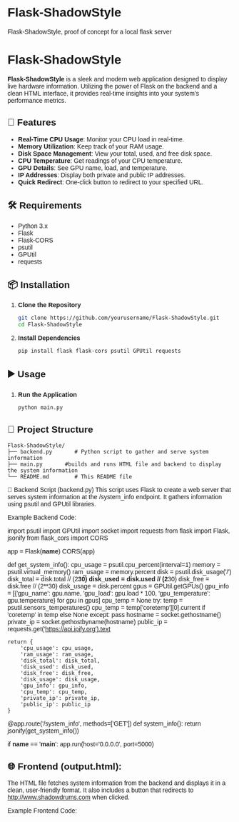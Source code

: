 # Flask-ShadowStyle
Flask-ShadowStyle, proof of concept for a local flask server

# Flask-ShadowStyle

**Flask-ShadowStyle** is a sleek and modern web application designed to display live hardware information. Utilizing the power of Flask on the backend and a clean HTML interface, it provides real-time insights into your system’s performance metrics.

## 🚀 Features

- **Real-Time CPU Usage**: Monitor your CPU load in real-time.
- **Memory Utilization**: Keep track of your RAM usage.
- **Disk Space Management**: View your total, used, and free disk space.
- **CPU Temperature**: Get readings of your CPU temperature.
- **GPU Details**: See GPU name, load, and temperature.
- **IP Addresses**: Display both private and public IP addresses.
- **Quick Redirect**: One-click button to redirect to your specified URL.

## 🛠️ Requirements

- Python 3.x
- Flask
- Flask-CORS
- psutil
- GPUtil
- requests

## 📦 Installation

1. **Clone the Repository**
    ```sh
    git clone https://github.com/yourusername/Flask-ShadowStyle.git
    cd Flask-ShadowStyle
    ```

2. **Install Dependencies**
    ```sh
    pip install flask flask-cors psutil GPUtil requests
    ```

## ▶️ Usage

1. **Run the Application**
    ```sh
    python main.py
    ```

## 📁 Project Structure

```plaintext
Flask-ShadowStyle/
├── backend.py       # Python script to gather and serve system information
├── main.py       #builds and runs HTML file and backend to display the system information
└── README.md        # This README file
```

🔧 Backend Script (backend.py)
This script uses Flask to create a web server that serves system information at the /system_info endpoint. It gathers information using psutil and GPUtil libraries.

Example Backend Code:

import psutil
import GPUtil
import socket
import requests
from flask import Flask, jsonify
from flask_cors import CORS

app = Flask(__name__)
CORS(app)

def get_system_info():
    cpu_usage = psutil.cpu_percent(interval=1)
    memory = psutil.virtual_memory()
    ram_usage = memory.percent
    disk = psutil.disk_usage('/')
    disk_total = disk.total // (2**30)
    disk_used = disk.used // (2**30)
    disk_free = disk.free // (2**30)
    disk_usage = disk.percent
    gpus = GPUtil.getGPUs()
    gpu_info = [{'gpu_name': gpu.name, 'gpu_load': gpu.load * 100, 'gpu_temperature': gpu.temperature} for gpu in gpus]
    cpu_temp = None
    try:
        temp = psutil.sensors_temperatures()
        cpu_temp = temp['coretemp'][0].current if 'coretemp' in temp else None
    except:
        pass
    hostname = socket.gethostname()
    private_ip = socket.gethostbyname(hostname)
    public_ip = requests.get('https://api.ipify.org').text

    return {
        'cpu_usage': cpu_usage,
        'ram_usage': ram_usage,
        'disk_total': disk_total,
        'disk_used': disk_used,
        'disk_free': disk_free,
        'disk_usage': disk_usage,
        'gpu_info': gpu_info,
        'cpu_temp': cpu_temp,
        'private_ip': private_ip,
        'public_ip': public_ip
    }

@app.route('/system_info', methods=['GET'])
def system_info():
    return jsonify(get_system_info())

if __name__ == '__main__':
    app.run(host='0.0.0.0', port=5000)

## 🌐 Frontend (output.html):
The HTML file fetches system information from the backend and displays it in a clean, user-friendly format. It also includes a button that redirects to http://www.shadowdrums.com when clicked.

Example Frontend Code:

<!DOCTYPE html>
<html lang="en">
<head>
    <meta charset="UTF-8">
    <meta name="viewport" content="width=device-width, initial-scale=1.0">
    <title>System Info</title>
    <style>
        body { font-family: Arial, sans-serif; }
        .info { margin: 20px; }
        .info div { margin-bottom: 10px; }
    </style>
    <script type="text/javascript">
        function redirectToPage() {
            window.location.href = 'http://www.shadowdrums.com';
        }

        async function fetchSystemInfo() {
            try {
                const response = await fetch('http://127.0.0.1:5000/system_info');
                const data = await response.json();
                document.getElementById('cpu_usage').innerText = data.cpu_usage;
                document.getElementById('ram_usage').innerText = data.ram_usage;
                document.getElementById('disk_total').innerText = data.disk_total;
                document.getElementById('disk_used').innerText = data.disk_used;
                document.getElementById('disk_free').innerText = data.disk_free;
                document.getElementById('disk_usage').innerText = data.disk_usage;
                document.getElementById('cpu_temp').innerText = data.cpu_temp !== null ? data.cpu_temp : 'N/A';
                document.getElementById('private_ip').innerText = data.private_ip;
                document.getElementById('public_ip').innerText = data.public_ip;
                let gpuInfo = '';
                data.gpu_info.forEach(gpu => {
                    gpuInfo += `Name: ${gpu.gpu_name}, Load: ${gpu.gpu_load.toFixed(2)}%, Temp: ${gpu.gpu_temperature}°C<br>`;
                });
                document.getElementById('gpu_info').innerHTML = gpuInfo;
            } catch (error) {
                console.error('Error fetching system info:', error);
            }
        }

        setInterval(fetchSystemInfo, 5000);
        fetchSystemInfo();
    </script>
</head>
<body>
    <p>Press OK to continue to the page:</p>
    <button onclick="redirectToPage()">OK</button>
    <h3>Device Info</h3>
    <div class="info">
        <div>CPU Usage: <span id="cpu_usage"></span>%</div>
        <div>RAM Usage: <span id="ram_usage"></span>%</div>
        <div>Disk Total: <span id="disk_total"></span> GB</div>
        <div>Disk Used: <span id="disk_used"></span> GB</div>
        <div>Disk Free: <span id="disk_free"></span> GB</div>
        <div>Disk Usage: <span id="disk_usage"></span>%</div>
        <div>CPU Temperature: <span id="cpu_temp"></span>°C</div>
        <div>Private IP: <span id="private_ip"></span></div>
        <div>Public IP: <span id="public_ip"></span></div>
        <div>GPU Info: <span id="gpu_info"></span></div>
    </div>
</body>
</html>

## 📊 Example Output:
When you open index.html in your browser, you will see the live system information updated every 5 seconds:
```
CPU Usage: 10%
RAM Usage: 40%
Disk Total: 256 GB
Disk Used: 128 GB
Disk Free: 128 GB
Disk Usage: 50%
CPU Temperature: 45°C
Private IP: 192.168.1.2
Public IP: 203.0.113.1
GPU Info: Name: NVIDIA GeForce GTX 1050, Load: 25%, Temp: 55°C
```

Feel free to contribute to this project by submitting issues or pull requests. Enjoy using Flask-ShadowStyle for your system monitoring needs!


### Notes

- Replace `https://github.com/yourusername/Flask-ShadowStyle.git` with the actual URL of your repository.
- Ensure that the `LICENSE` file is included in your repository if you mention it in the License section. If not, adjust the License section accordingly.
